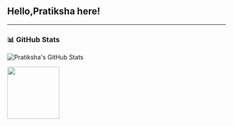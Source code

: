 ## Hello,Pratiksha here!
---

### 📊 GitHub Stats

![Pratiksha's GitHub Stats](https://github-readme-stats.vercel.app/api?username=Pratiksha3415&show_icons=true&theme=radical)

<img src="https://media.giphy.com/media/v1.Y2lkPTc5MGI3NjExZ3BrYjhrajYzc2V3ZGVwczN3bW9henBibjh0cnVwYXZvZ2g5OXA2cyZlcD12MV9naWZzX3NlYXJjaCZjdD1n/u2Hq7bqjWWL8oWFz1T/giphy.gif" width="120" />
